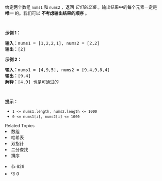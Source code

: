 <p>给定两个数组&nbsp;<code>nums1</code>&nbsp;和&nbsp;<code>nums2</code> ，返回 <em>它们的交集</em>&nbsp;。输出结果中的每个元素一定是 <strong>唯一</strong> 的。我们可以 <strong>不考虑输出结果的顺序</strong> 。</p>

<p>&nbsp;</p>

<p><strong>示例 1：</strong></p>

<pre>
<strong>输入：</strong>nums1 = [1,2,2,1], nums2 = [2,2]
<strong>输出：</strong>[2]
</pre>

<p><strong>示例 2：</strong></p>

<pre>
<strong>输入：</strong>nums1 = [4,9,5], nums2 = [9,4,9,8,4]
<strong>输出：</strong>[9,4]
<strong>解释：</strong>[4,9] 也是可通过的
</pre>

<p>&nbsp;</p>

<p><strong>提示：</strong></p>

<ul> 
 <li><code>1 &lt;= nums1.length, nums2.length &lt;= 1000</code></li> 
 <li><code>0 &lt;= nums1[i], nums2[i] &lt;= 1000</code></li> 
</ul>

<div><div>Related Topics</div><div><li>数组</li><li>哈希表</li><li>双指针</li><li>二分查找</li><li>排序</li></div></div><br><div><li>👍 629</li><li>👎 0</li></div>